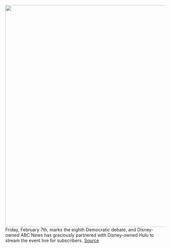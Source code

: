 <img src='https://cdn.vox-cdn.com/thumbor/lVtyJEHgptggZRozNvO8NeJUyrs=/0x0:4000x2662/1200x800/filters:focal(1680x1011:2320x1651)/cdn.vox-cdn.com/uploads/chorus_image/image/66264905/1193813382.jpg.0.jpg' width='700px' /><br/>
Friday, February 7th, marks the eighth Democratic debate, and Disney-owned ABC News has graciously partnered with Disney-owned Hulu to stream the event live for subscribers.
<a href='https://www.theverge.com/2020/2/6/21126496/democratic-debate-hulu-disney-netflix-livestream-bernie-sanders-new-hampshire-primary'> Source <a/>